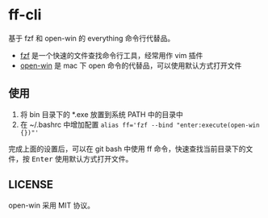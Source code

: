 # ff-cli

基于 fzf 和 open-win 的 everything 命令行代替品。

- [fzf](https://github.com/junegunn/fzf) 是一个快速的文件查找命令行工具，经常用作 vim 插件
- [open-win](./open-win/) 是 mac 下 open 命令的代替品，可以使用默认方式打开文件

## 使用

1. 将 bin 目录下的 *.exe 放置到系统 PATH 中的目录中
2. 在 ~/.bashrc 中增加配置 `alias ff='fzf --bind "enter:execute(open-win {})"'`

完成上面的设置后，可以在 git bash 中使用 ff 命令，快速查找当前目录下的文件，按 <kbd>Enter</kbd> 使用默认方式打开文件。

## LICENSE

open-win 采用 MIT 协议。
